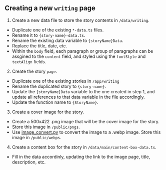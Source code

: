 ## Creating a new `writing` page

1. Create a new data file to store the story contents in `/data/writing`.

- Duplicate one of the existing `*-data.ts` files.
- Rename it to `{story-name}-data.ts`.
- Rename the existing data variable to `{storyName}Data`.
- Replace the title, date, etc.
- Within the `body` field, each paragraph or group of paragraphs can be assgined to the `content` field, and styled using the `fontStyle` and `textAlign` fields.

2. Create the story `page`.

- Duplicate one of the existing stories in `/app/writing`
- Rename the duplicated story to `{story-name}`.
- Update the `{storyName}Data` variable to the one created in step 1, and update all references to that data variable in the file accordingly.
- Update the function name to `{StoryName}`.

3. Create a cover image for the story.

- Create a 500x422 .png image that will be the cover image for the story.
- Store this image in `/public/pngs`.
- Use [image_convert.py](https://github.com/ShaneBonkowski/file-utilities/blob/main/src/file_utilities/image/image_convert.py) to convert the image to a .webp image. Store this image in `/public/webps`.

4. Create a content box for the story in `/data/main/content-box-data.ts`.

- Fill in the data accordinly, updating the link to the image page, title, description, etc.
